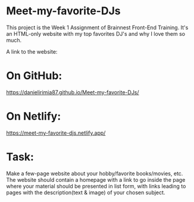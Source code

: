 # Meet-my-favorite-DJs

This project is the Week 1 Assignment of Brainnest Front-End Training. It's an HTML-only website with my top favorites DJ's and why I love them so much. 


A link to the website:

# On GitHub:
https://danielirimia87.github.io/Meet-my-favorite-DJs/

# On Netlify:
https://meet-my-favorite-djs.netlify.app/

# Task:

Make a few-page website about your hobby/favorite books/movies, etc. The website should contain a homepage with a link to go inside the page where your material should be presented in list form, with links leading to pages with the description(text & image) of your chosen subject. 
